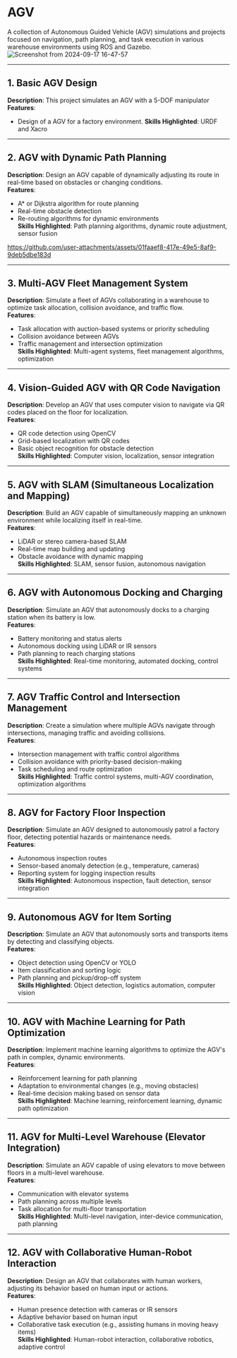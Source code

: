 # AGV

A collection of Autonomous Guided Vehicle (AGV) simulations and projects focused on navigation, path planning, and task execution in various warehouse environments using ROS and Gazebo.
![Screenshot from 2024-09-17 16-47-57](https://github.com/user-attachments/assets/5ee44f0b-cf96-4c01-916c-0fcd252d295a)

---

## 1. Basic AGV Design
**Description**: This project simulates an AGV with a 5-DOF manipulator  
**Features**:
- Design of a AGV for a factory environment.
**Skills Highlighted**: URDF and Xacro


---

## 2. AGV with Dynamic Path Planning
**Description**: Design an AGV capable of dynamically adjusting its route in real-time based on obstacles or changing conditions.  
**Features**:
- A* or Dijkstra algorithm for route planning
- Real-time obstacle detection
- Re-routing algorithms for dynamic environments  
**Skills Highlighted**: Path planning algorithms, dynamic route adjustment, sensor fusion


https://github.com/user-attachments/assets/01faaef8-417e-49e5-8af9-9deb5dbe183d

---

## 3. Multi-AGV Fleet Management System
**Description**: Simulate a fleet of AGVs collaborating in a warehouse to optimize task allocation, collision avoidance, and traffic flow.  
**Features**:
- Task allocation with auction-based systems or priority scheduling
- Collision avoidance between AGVs
- Traffic management and intersection optimization  
**Skills Highlighted**: Multi-agent systems, fleet management algorithms, optimization

---

## 4. Vision-Guided AGV with QR Code Navigation
**Description**: Develop an AGV that uses computer vision to navigate via QR codes placed on the floor for localization.  
**Features**:
- QR code detection using OpenCV
- Grid-based localization with QR codes
- Basic object recognition for obstacle detection  
**Skills Highlighted**: Computer vision, localization, sensor integration

---

## 5. AGV with SLAM (Simultaneous Localization and Mapping)
**Description**: Build an AGV capable of simultaneously mapping an unknown environment while localizing itself in real-time.  
**Features**:
- LiDAR or stereo camera-based SLAM
- Real-time map building and updating
- Obstacle avoidance with dynamic mapping  
**Skills Highlighted**: SLAM, sensor fusion, autonomous navigation

---

## 6. AGV with Autonomous Docking and Charging
**Description**: Simulate an AGV that autonomously docks to a charging station when its battery is low.  
**Features**:
- Battery monitoring and status alerts
- Autonomous docking using LiDAR or IR sensors
- Path planning to reach charging stations  
**Skills Highlighted**: Real-time monitoring, automated docking, control systems

---

## 7. AGV Traffic Control and Intersection Management
**Description**: Create a simulation where multiple AGVs navigate through intersections, managing traffic and avoiding collisions.  
**Features**:
- Intersection management with traffic control algorithms
- Collision avoidance with priority-based decision-making
- Task scheduling and route optimization  
**Skills Highlighted**: Traffic control systems, multi-AGV coordination, optimization algorithms

---

## 8. AGV for Factory Floor Inspection
**Description**: Simulate an AGV designed to autonomously patrol a factory floor, detecting potential hazards or maintenance needs.  
**Features**:
- Autonomous inspection routes
- Sensor-based anomaly detection (e.g., temperature, cameras)
- Reporting system for logging inspection results  
**Skills Highlighted**: Autonomous inspection, fault detection, sensor integration

---

## 9. Autonomous AGV for Item Sorting
**Description**: Simulate an AGV that autonomously sorts and transports items by detecting and classifying objects.  
**Features**:
- Object detection using OpenCV or YOLO
- Item classification and sorting logic
- Path planning and pickup/drop-off system  
**Skills Highlighted**: Object detection, logistics automation, computer vision

---

## 10. AGV with Machine Learning for Path Optimization
**Description**: Implement machine learning algorithms to optimize the AGV's path in complex, dynamic environments.  
**Features**:
- Reinforcement learning for path planning
- Adaptation to environmental changes (e.g., moving obstacles)
- Real-time decision making based on sensor data  
**Skills Highlighted**: Machine learning, reinforcement learning, dynamic path optimization

---

## 11. AGV for Multi-Level Warehouse (Elevator Integration)
**Description**: Simulate an AGV capable of using elevators to move between floors in a multi-level warehouse.  
**Features**:
- Communication with elevator systems
- Path planning across multiple levels
- Task allocation for multi-floor transportation  
**Skills Highlighted**: Multi-level navigation, inter-device communication, path planning

---

## 12. AGV with Collaborative Human-Robot Interaction
**Description**: Design an AGV that collaborates with human workers, adjusting its behavior based on human input or actions.  
**Features**:
- Human presence detection with cameras or IR sensors
- Adaptive behavior based on human input
- Collaborative task execution (e.g., assisting humans in moving heavy items)  
**Skills Highlighted**: Human-robot interaction, collaborative robotics, adaptive control
